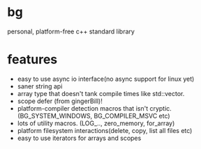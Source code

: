# bg
personal, platform-free c++ standard library  

# features
 - easy to use async io interface(no async support for linux yet)
 - saner string api
 - array<t> type that doesn't tank compile times like std::vector.
 - scope defer (from gingerBill)!
 - platform-compiler detection macros that isn't cryptic. (BG_SYSTEM_WINDOWS, BG_COMPILER_MSVC etc)
 - lots of utility macros. (LOG_.., zero_memory, for_array)
 - platform filesystem interactions(delete, copy, list all files etc)
 - easy to use iterators for arrays and scopes
